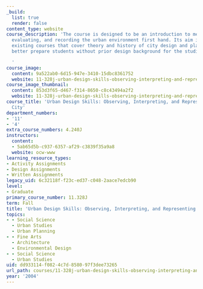 ```yaml
---
_build:
  list: true
  render: false
content_type: website
course_description: 'The course is designed to be an introduction to methods of analyzing,
  evaluating, and recording the urban environment first hand. Its aim is to supplement
  existing courses that cover theory and history of city design and planning and to
  better prepare students without prior design background for the studio sequence.

  '
course_image:
  content: 9a522ab0-6d15-947e-3410-15dbc8361752
  website: 11-328j-urban-design-skills-observing-interpreting-and-representing-the-city-fall-2004
course_image_thumbnail:
  content: 853d3f65-d467-f314-8650-c8c43494a2f2
  website: 11-328j-urban-design-skills-observing-interpreting-and-representing-the-city-fall-2004
course_title: 'Urban Design Skills: Observing, Interpreting, and Representing the
  City'
department_numbers:
- '11'
- '4'
extra_course_numbers: 4.240J
instructors:
  content:
  - 5ab65d5b-c937-6357-af29-c3839f35a9a8
  website: ocw-www
learning_resource_types:
- Activity Assignments
- Design Assignments
- Written Assignments
legacy_uid: 6c32118f-f23c-ed37-c048-2aace7edcb90
level:
- Graduate
primary_course_number: 11.328J
term: Fall
title: 'Urban Design Skills: Observing, Interpreting, and Representing the City'
topics:
- - Social Science
  - Urban Studies
  - Urban Planning
- - Fine Arts
  - Architecture
  - Environmental Design
- - Social Science
  - Urban Studies
uid: dd933114-f082-4c7d-8580-97f3dee73265
url_path: courses/11-328j-urban-design-skills-observing-interpreting-and-representing-the-city-fall-2004
year: '2004'
---
```

